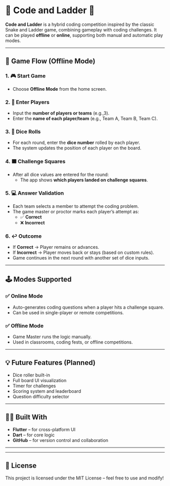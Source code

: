 # 🧩 Code and Ladder 🎲

**Code and Ladder** is a hybrid coding competition inspired by the classic Snake and Ladder game, combining gameplay with coding challenges. It can be played **offline** or **online**, supporting both manual and automatic play modes.

---

## 🚀 Game Flow (Offline Mode)

### 1. 🎮 Start Game
- Choose **Offline Mode** from the home screen.

### 2. 👥 Enter Players
- Input the **number of players or teams** (e.g.,3).
- Enter the **name of each player/team** (e.g., Team A, Team B, Team C).

### 3. 🎲 Dice Rolls
- For each round, enter the **dice number** rolled by each player.
- The system updates the position of each player on the board.

### 4. 🟧 Challenge Squares
- After all dice values are entered for the round:
  - The app shows **which players landed on challenge squares**.

### 5. 💻 Answer Validation
- Each team selects a member to attempt the coding problem.
- The game master or proctor marks each player’s attempt as:
  - ✅ **Correct**
  - ❌ **Incorrect**

### 6. ↩️ Outcome
- If **Correct** → Player remains or advances.
- If **Incorrect** → Player moves back or stays (based on custom rules).
- Game continues in the next round with another set of dice inputs.

---

## 🕹 Modes Supported

### ✅ Online Mode
- Auto-generates coding questions when a player hits a challenge square.
- Can be used in single-player or remote competitions.

### ✅ Offline Mode
- Game Master runs the logic manually.
- Used in classrooms, coding fests, or offline competitions.

---

## 💡 Future Features (Planned)
- Dice roller built-in
- Full board UI visualization
- Timer for challenges
- Scoring system and leaderboard
- Question difficulty selector

---

## 👨‍💻 Built With

- **Flutter** – for cross-platform UI
- **Dart** – for core logic
- **GitHub** – for version control and collaboration

---

 

---

## 📜 License
This project is licensed under the MIT License – feel free to use and modify!

